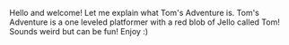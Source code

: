 Hello and welcome! Let me explain what Tom's Adventure is. Tom's Adventure is a one leveled platformer with a red blob of Jello called Tom! Sounds weird but can be fun! Enjoy :)
